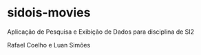 # sidois-movies
Aplicação de Pesquisa e Exibição de Dados para disciplina de SI2

Rafael Coelho e Luan Simões
